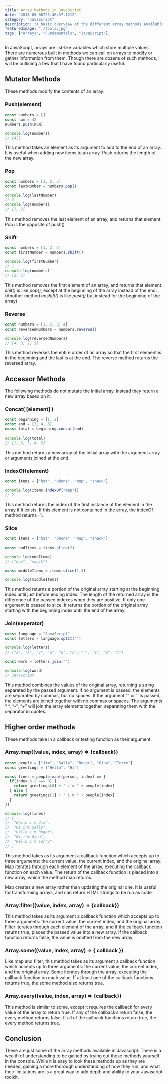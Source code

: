 ```yaml
---
title: Array Methods in JavaScript
date: "2015-05-06T23:46:37.121Z"
category: "JavaScript"
description: "A basic overview of the different array methods available in JavaScript. Includes Mutator, Accessor, and higher order methods."
featuredImage: "./tools.jpg"
tags: ["Arrays", "Fundamentals", "JavaScript"]
---
```


In JavaScript, arrays are list-like variables which store multiple values. There are numerous built in methods we can call on arrays to modify or gather information from them. Though there are dozens of such methods, I will be outlining a few that I have found particularly useful.

## Mutator Methods

These methods modify the contents of an array:

### Push(element)

```javascript
const numbers = []
const num = 42
numbers.push(num)

console.log(numbers)
// [42]
```

This method takes an element as its argument to add to the end of an array. It is useful when adding new items to an array. Push returns the length of the new array.

### Pop

```javascript
const numbers = [1, 2, 3]
const lastNumber = numbers.pop()

console.log(lastNumber)
// 3
console.log(numbers)
// [1, 2]
```

This method removes the last element of an array, and returns that element. Pop is the opposite of push()

### Shift

```javascript
const numbers = [1, 2, 3]
const firstNumber = numbers.shift()

console.log(firstNumber)
// 1
console.log(numbers)
// [2, 3]
```

This method removes the first element of an array, and returns that element. *shit()* is like *pop()*, except at the beginning of the array instead of the end. (Another method *unshift()* is like *push()* but instead for the beginning of the array)

### Reverse

```javascript
const numbers = [1, 2, 3, 4]
const reversedNumbers = numbers.reverse()

console.log(reversedNumbers)
// [4, 3, 2, 1]
```

This method reverses the entire order of an array so that the first element is in the beginning and the last is at the end. The reverse method returns the reversed array.

## Accessor Methods

The following methods do not mutate the initial array, instead they return a new array based on it:

### Concat( [element] )

```javascript
const beginning = [1, 2]
const end = [3, 4, 5]
const total = beginning.concat(end)

console.log(total)
// [1, 2, 3, 4, 5]
```

This method returns a new array of the initial array with the argument array or arguments joined at the end.

### IndexOf(element)

```javascript
const items = ["hat", "phone", "map", "snack"]

console.log(items.indexOf("map"))
// 2
```

This method returns the index of the first instance of the element in the array if it exists. If this element is not contained in the array, the indexOf method returns -1.

### Slice

```javascript
const items = ["hat", "phone", "map", "snack"]

const endItems = items.slice(2)

console.log(endItems)
// ["map", "snack"]

const middleItems = items.slice(1,3)

console.log(middleItems)
```

This method returns a portion of the original array starting at the beginning index until just before ending index. The length of the returned array is the difference of the passed indexes when they are positive. If only one argument is passed to slice, it returns the portion of the original array starting with the beginning index until the end of the array.

### Join(seperator)

```javascript
const language = "JavaScript"
const letters = language.split("")

console.log(letters)
// ["J", "a", "v", "a", "S", "c", "r", "i", "p", "t"]

const word = letters.join("")

console.log(word)
// JavaScript
```

This method combines the values of the original array, returning a string separated by the passed argument. If no argument is passed, the elements are separated by commas, but no spaces. If the argument “” or ‘’ is passed, the elements are joined together with no commas or spaces. The arguments “ “, “-”, “+” will join the array elements together, separating them with the separator in quotes.

## Higher order methods

These methods take in a callback or testing function as their argument:

### Array.map((value, index, array) => {callback})

```javascript
const people = ["Jim", "Sally", "Roger", "Gina", "Terry"]
const greetings = ["Hello", "Hi"]

const lines = people.map((person, index) => {
  if(index % 2 === 0) {
    return greetings[0] + " i'm " + people[index]
  } else {
    return greetings[1] + " i'm " + people[index]
  }
})

console.log(lines)
// [
//  "Hello i'm Jim", 
//  "Hi i'm Sally", 
//  "Hello i'm Roger", 
//  "Hi i'm Gina", 
//  "Hello i'm Terry"
// ]
```

This method takes as its argument a callback function which accepts up to three arguments: the current value, the current index, and the original array. Map iterates through each element of the array, executing the callback function on each value. The return of the callback function is placed into a new array, which the method map returns.

Map creates a new array rather than updating the original one. It is useful for transforming arrays, and can return HTML strings to be run as code

### Array.filter((value, index, array) => {callback})

This method takes as its argument a callback function which accepts up to three arguments: the current value, the current index, and the original array. Filter iterates through each element of the array, and if the callback function returns true, places the passed value into a new array. If the callback function returns false, the value is omitted from the new array.

### Array.some((value, index, array) => { callback })

Like map and filter, this method takes as its argument a callback function which accepts up to three arguments: the current value, the current index, and the original array. Some iterates through the array, executing the callback function on each value. If at least one of the callback functions returns true, the some method also returns true.

### Array.every((value, index, array) => {callback})

This method is similar to some, except it requires the callback for every value of the array to return true. If any of the callback’s return false, the every method returns false. If all of the callback functions return true, the every method returns true.

## Conclusion

These are just some of the array methods available in Javascript. There is a wealth of understanding to be gained by trying out these methods yourself in the console. While it is easy to look these methods up as they are needed, gaining a more thorough understanding of how they run, and what their limitations are is a great way to add depth and ability to your Javascript toolkit.
